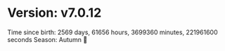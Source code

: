 # Version: v7.0.12
Time since birth: 2569 days, 61656 hours, 3699360 minutes, 221961600 seconds
Season: Autumn 🍁
